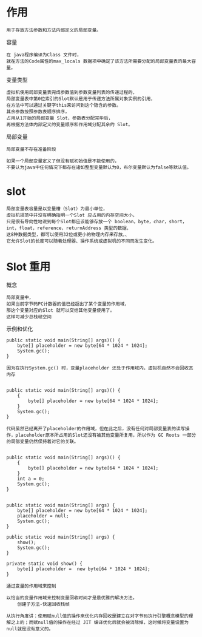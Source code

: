 
# 作用

    用于存放方法参数和方法内部定义的局部变量。

容量

    在 java程序编译为Class 文件时，
    就在方法的Code属性的max_locals 数据项中确定了该方法所需要分配的局部变量表的最大容量。

变量类型

    虚拟机使用局部变量表完成参数值到参数变量列表的传递过程的，
    局部变量表中第0位索引的Slot默认是用于传递方法所属对象实例的引用，
    在方法中可以通过关键字this来访问到这个隐含的参数。
    其余参数按照参数表顺序排序，
    占用从1开始的局部变量 Slot，参数表分配完毕后，
    再根据方法体内部定义的变量顺序和作用域分配其余的 Slot。
    
局部变量

    局部变量不存在准备阶段
    
    如果一个局部变量定义了但没有赋初始值是不能使用的，
    不要认为java中任何情况下都存在诸如整型变量默认为0，布尔变量默认为false等默认值。
 

# slot

    局部变量表容量是以变量槽（Slot）为最小单位，
    虚拟机规范中并没有明确指明一个Slot 应占用的内存空间大小，
    只是很有导向性地说到每个Slot都应该能够存放一个 boolean，byte，char，short，int，float，reference，returnAddress 类型的数据，
    这8种数据类型，都可以使用32位或更小的物理内存来存放。、
    它允许Slot的长度可以随着处理器、操作系统或虚拟机的不同而发生变化。
    
   
    
# Slot 重用

概念

    局部变量中，
    如果当前字节码PC计数器的值已经超出了某个变量的作用域，
    那这个变量对应的Slot 就可以交给其他变量使用了。
    这样可减少总栈帧空间 
    

示例和优化

```
public static void main(String[] args)() {
    byte[] placeholder = new byte[64 * 1024 * 1024];
    System.gc();
}

因为在执行System.gc() 时，变量placeholder 还处于作用域内，虚拟机自然不会回收其内存


public static void main(String[] args)() {
    {
        byte[] placeholder = new byte[64 * 1024 * 1024];
    }
    System.gc();
}

代码虽然已经离开了placeholder的作用域，但在此之后，没有任何对局部变量表的读写操作，placeholder原本所占用的Slot还没有被其他变量所复用，所以作为 GC Roots 一部分的局部变量仍然保持着对它的关联。


public static void main(String[] args)() {
    {
        byte[] placeholder = new byte[64 * 1024 * 1024];
    }
    int a = 0;
    System.gc();
}


public static void main(String[] args) {
    byte[] placeholder = new byte[64 * 1024 * 1024];
    placeholder = null;
    System.gc();
}

public static void main(String[] args) {
    show();
    System.gc();
}

private static void show() {
    byte[] placeholder =  new byte[64 * 1024 * 1024];
}

通过变量的作用域来控制

```

    以恰当的变量作用域来控制变量回收时间才是最优雅的解决方法。
        创建子方法-快速回收栈帧
    
    从执行角度讲：使用赋null值的操作来优化内存回收是建立在对字节码执行引擎概念模型的理解之上的；而赋null值的操作在经过 JIT 编译优化后就会被消除掉，这时候将变量设置为null就是没有意义的。

